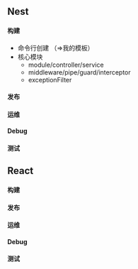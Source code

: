 ## Nest

#### 构建

- 命令行创建 （=>我的模板）
- 核心模块
  - module/controller/service
  - middleware/pipe/guard/interceptor
  - exceptionFilter

#### 发布

#### 运维

#### Debug

#### 测试

## React

#### 构建



#### 发布

#### 运维

#### Debug

#### 测试